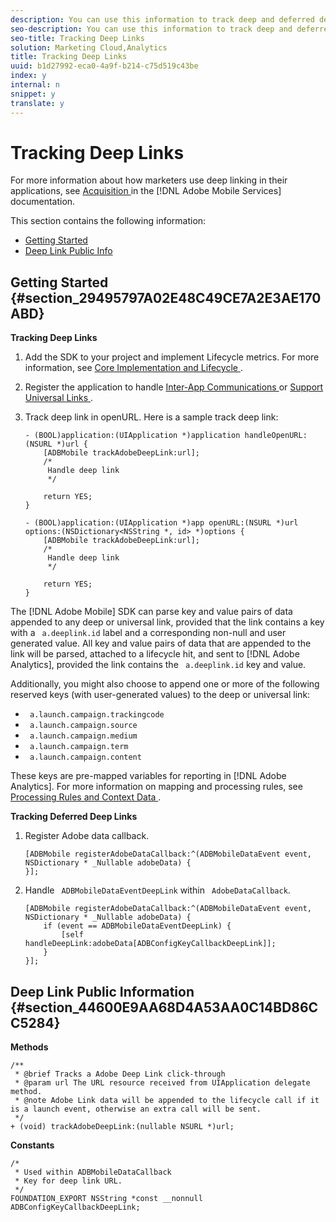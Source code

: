 ```yaml
---
description: You can use this information to track deep and deferred deep links in your mobile apps by using the Adobe Mobile iOS SDK.
seo-description: You can use this information to track deep and deferred deep links in your mobile apps by using the Adobe Mobile iOS SDK.
seo-title: Tracking Deep Links
solution: Marketing Cloud,Analytics
title: Tracking Deep Links
uuid: b1d27992-eca0-4a9f-b214-c75d519c43be
index: y
internal: n
snippet: y
translate: y
---
```


# Tracking Deep Links

For more information about how marketers use deep linking in their applications, see [ Acquisition ](https://marketing.adobe.com/resources/help/en_US/mobile/index.html?f=acquisition_main) in the [!DNL  Adobe Mobile Services] documentation. 

This section contains the following information: 

* [ Getting Started ](../../acquisition_main/tracking-deep-links/tracking-deep-links.md#section_29495797A02E48C49CE7A2E3AE170ABD)
* [ Deep Link Public Info ](../../acquisition_main/tracking-deep-links/tracking-deep-links.md#section_44600E9AA68D4A53AA0C14BD86CC5284)

## Getting Started {#section_29495797A02E48C49CE7A2E3AE170ABD}

**Tracking Deep Links** 

1. Add the SDK to your project and implement Lifecycle metrics. For more information, see [ Core Implementation and Lifecycle ](../../getting_started/dev_qs.md#concept_13176B6E37F547D6935E37125F457972). 

1. Register the application to handle [ Inter-App Communications ](https://developer.apple.com/library/ios/documentation/iPhone/Conceptual/iPhoneOSProgrammingGuide/Inter-AppCommunication/Inter-AppCommunication.html#//apple_ref/doc/uid/TP40007072-CH6-SW10) or [ Support Universal Links ](https://developer.apple.com/library/ios/documentation/General/Conceptual/AppSearch/UniversalLinks.html).
1. Track deep link in openURL. Here is a sample track deep link: 

   ```
   - (BOOL)application:(UIApplication *)application handleOpenURL:(NSURL *)url { 
       [ADBMobile trackAdobeDeepLink:url]; 
       /* 
        Handle deep link 
        */ 
     
       return YES; 
   } 
     
   - (BOOL)application:(UIApplication *)app openURL:(NSURL *)url options:(NSDictionary<NSString *, id> *)options { 
       [ADBMobile trackAdobeDeepLink:url]; 
       /* 
        Handle deep link 
        */ 
     
       return YES; 
   }
   ```

The [!DNL  Adobe Mobile] SDK can parse key and value pairs of data appended to any deep or universal link, provided that the link contains a key with a ` a.deeplink.id` label and a corresponding non-null and user generated value. All key and value pairs of data that are appended to the link will be parsed, attached to a lifecycle hit, and sent to [!DNL  Adobe Analytics], provided the link contains the ` a.deeplink.id` key and value. 

Additionally, you might also choose to append one or more of the following reserved keys (with user-generated values) to the deep or universal link: 


* ` a.launch.campaign.trackingcode`
* ` a.launch.campaign.source`
* ` a.launch.campaign.medium`
* ` a.launch.campaign.term`
* ` a.launch.campaign.content`


These keys are pre-mapped variables for reporting in [!DNL  Adobe Analytics]. For more information on mapping and processing rules, see [ Processing Rules and Context Data ](../../getting_started/proc_rules.md#concept_4DAF0756D0DB43BD8C0627E023665FA5). 

**Tracking Deferred Deep Links** 

1. Register Adobe data callback. 

   ```
   [ADBMobile registerAdobeDataCallback:^(ADBMobileDataEvent event, NSDictionary * _Nullable adobeData) { 
   }];
   ```

1. Handle ` ADBMobileDataEventDeepLink` within ` AdobeDataCallback`. 

   ```
   [ADBMobile registerAdobeDataCallback:^(ADBMobileDataEvent event, NSDictionary * _Nullable adobeData) { 
       if (event == ADBMobileDataEventDeepLink) { 
           [self handleDeepLink:adobeData[ADBConfigKeyCallbackDeepLink]]; 
       } 
   }];
   ```


## Deep Link Public Information {#section_44600E9AA68D4A53AA0C14BD86CC5284}

**Methods** 

```
/** 
 * @brief Tracks a Adobe Deep Link click-through 
 * @param url The URL resource received from UIApplication delegate method. 
 * @note Adobe Link data will be appended to the lifecycle call if it is a launch event, otherwise an extra call will be sent. 
 */ 
+ (void) trackAdobeDeepLink:(nullable NSURL *)url;
```
**Constants** 

```
/* 
 * Used within ADBMobileDataCallback 
 * Key for deep link URL. 
 */ 
FOUNDATION_EXPORT NSString *const __nonnull ADBConfigKeyCallbackDeepLink;
```
